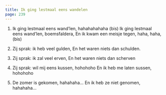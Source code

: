 ```yaml
---
title: Ik ging lestmaal eens wandelen
page: 239
---  
```



1. Ik ging lestmaal eens wand’len, hahahahahaha (bis)
Ik ging lestmaal eens wand’len, boemsfaldera,
En ik kwam een meisje tegen, haha, haha, (bis)


2. Zij sprak: ik heb veel gulden,
En het waren niets dan schulden.


3. Zij sprak: ik zal veel erven,
En het waren niets dan scherven


4. Zij sprak: wil mij eens kussen, hohohoho
En ik heb me laten sussen, hohohoho


5. De zomer is gekomen, hahahaha...
En ik heb ze niet genomen, hahahaha...